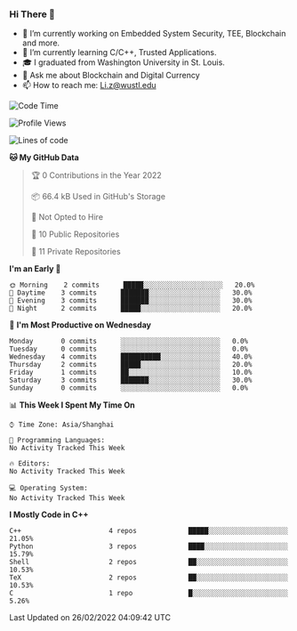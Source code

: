 ### Hi There 👋

<!--
**G0o9leA1/G0o9leA1** is a ✨ _special_ ✨ repository because its `README.md` (this file) appears on your GitHub profile.

Here are some ideas to get you started:
-->
- 🔭 I’m currently working on Embedded System Security, TEE, Blockchain and more.
- 🌱 I’m currently learning C/C++, Trusted Applications.
- 🎓 I graduated from Washington University in St. Louis.
- 💬 Ask me about Blockchain and Digital Currency
- 📫 How to reach me: Li.z@wustl.edu

<!--START_SECTION:waka-->
![Code Time](http://img.shields.io/badge/Code%20Time-42%20hrs%2039%20mins-blue)

![Profile Views](http://img.shields.io/badge/Profile%20Views-1-blue)

![Lines of code](https://img.shields.io/badge/From%20Hello%20World%20I%27ve%20Written-54%20Thousand%20lines%20of%20code-blue)

**🐱 My GitHub Data** 

> 🏆 0 Contributions in the Year 2022
 > 
> 📦 66.4 kB Used in GitHub's Storage 
 > 
> 🚫 Not Opted to Hire
 > 
> 📜 10 Public Repositories 
 > 
> 🔑 11 Private Repositories  
 > 
**I'm an Early 🐤** 

```text
🌞 Morning    2 commits      █████░░░░░░░░░░░░░░░░░░░░   20.0% 
🌆 Daytime    3 commits      ███████░░░░░░░░░░░░░░░░░░   30.0% 
🌃 Evening    3 commits      ███████░░░░░░░░░░░░░░░░░░   30.0% 
🌙 Night      2 commits      █████░░░░░░░░░░░░░░░░░░░░   20.0%

```
📅 **I'm Most Productive on Wednesday** 

```text
Monday       0 commits      ░░░░░░░░░░░░░░░░░░░░░░░░░   0.0% 
Tuesday      0 commits      ░░░░░░░░░░░░░░░░░░░░░░░░░   0.0% 
Wednesday    4 commits      ██████████░░░░░░░░░░░░░░░   40.0% 
Thursday     2 commits      █████░░░░░░░░░░░░░░░░░░░░   20.0% 
Friday       1 commits      ██░░░░░░░░░░░░░░░░░░░░░░░   10.0% 
Saturday     3 commits      ███████░░░░░░░░░░░░░░░░░░   30.0% 
Sunday       0 commits      ░░░░░░░░░░░░░░░░░░░░░░░░░   0.0%

```


📊 **This Week I Spent My Time On** 

```text
⌚︎ Time Zone: Asia/Shanghai

💬 Programming Languages: 
No Activity Tracked This Week

🔥 Editors: 
No Activity Tracked This Week

💻 Operating System: 
No Activity Tracked This Week

```

**I Mostly Code in C++** 

```text
C++                      4 repos             █████░░░░░░░░░░░░░░░░░░░░   21.05% 
Python                   3 repos             ████░░░░░░░░░░░░░░░░░░░░░   15.79% 
Shell                    2 repos             ██░░░░░░░░░░░░░░░░░░░░░░░   10.53% 
TeX                      2 repos             ██░░░░░░░░░░░░░░░░░░░░░░░   10.53% 
C                        1 repo              █░░░░░░░░░░░░░░░░░░░░░░░░   5.26%

```



 Last Updated on 26/02/2022 04:09:42 UTC
<!--END_SECTION:waka-->
